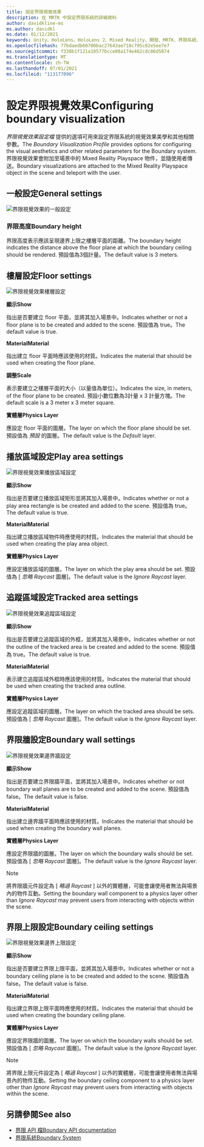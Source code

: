 ```yaml
---
title: 設定界限視覺效果
description: 在 MRTK 中設定界限系統的詳細資料
author: davidkline-ms
ms.author: davidkl
ms.date: 01/12/2021
keywords: Unity、HoloLens、HoloLens 2、Mixed Reality、開發、MRTK、界限系統、
ms.openlocfilehash: 77bdaedb60700bac27643ae718c795c02e5ee7e7
ms.sourcegitcommit: f338b1f121a10577bcce08a174e462cdc86d5874
ms.translationtype: MT
ms.contentlocale: zh-TW
ms.lasthandoff: 07/01/2021
ms.locfileid: "113177096"
---
```

# <a name="configuring-boundary-visualization"></a><span data-ttu-id="51fbb-104">設定界限視覺效果</span><span class="sxs-lookup"><span data-stu-id="51fbb-104">Configuring boundary visualization</span></span>

<span data-ttu-id="51fbb-105">*界限視覺效果設定檔* 提供的選項可用來設定界限系統的視覺效果美學和其他相關參數。</span><span class="sxs-lookup"><span data-stu-id="51fbb-105">The *Boundary Visualization Profile* provides options for configuring the visual aesthetics and other related parameters for the Boundary system.</span></span> <span data-ttu-id="51fbb-106">界限視覺效果會附加至場景中的 Mixed Reality Playspace 物件，並隨使用者傳送。</span><span class="sxs-lookup"><span data-stu-id="51fbb-106">Boundary visualizations are attached to the Mixed Reality Playspace object in the scene and teleport with the user.</span></span>

## <a name="general-settings"></a><span data-ttu-id="51fbb-107">一般設定</span><span class="sxs-lookup"><span data-stu-id="51fbb-107">General settings</span></span>

![界限視覺效果的一般設定](../images/boundary/BoundaryVisualizationGeneralSettings.png)

### <a name="boundary-height"></a><span data-ttu-id="51fbb-109">界限高度</span><span class="sxs-lookup"><span data-stu-id="51fbb-109">Boundary height</span></span>

<span data-ttu-id="51fbb-110">界限高度表示應該呈現邊界上限之樓層平面的距離。</span><span class="sxs-lookup"><span data-stu-id="51fbb-110">The boundary height indicates the distance above the floor plane at which the boundary ceiling should be rendered.</span></span> <span data-ttu-id="51fbb-111">預設值為3個計量。</span><span class="sxs-lookup"><span data-stu-id="51fbb-111">The default value is 3 meters.</span></span>

## <a name="floor-settings"></a><span data-ttu-id="51fbb-112">樓層設定</span><span class="sxs-lookup"><span data-stu-id="51fbb-112">Floor settings</span></span>

![界限視覺效果樓層設定](../images/boundary/BoundaryVisualizationFloorSettings.png)

<span data-ttu-id="51fbb-114">**顯示**</span><span class="sxs-lookup"><span data-stu-id="51fbb-114">**Show**</span></span>

<span data-ttu-id="51fbb-115">指出是否要建立 floor 平面，並將其加入場景中。</span><span class="sxs-lookup"><span data-stu-id="51fbb-115">Indicates whether or not a floor plane is to be created and added to the scene.</span></span> <span data-ttu-id="51fbb-116">預設值為 true。</span><span class="sxs-lookup"><span data-stu-id="51fbb-116">The default value is true.</span></span>

<span data-ttu-id="51fbb-117">**Material**</span><span class="sxs-lookup"><span data-stu-id="51fbb-117">**Material**</span></span>

<span data-ttu-id="51fbb-118">指出建立 floor 平面時應該使用的材質。</span><span class="sxs-lookup"><span data-stu-id="51fbb-118">Indicates the material that should be used when creating the floor plane.</span></span>

<span data-ttu-id="51fbb-119">**調整**</span><span class="sxs-lookup"><span data-stu-id="51fbb-119">**Scale**</span></span>

<span data-ttu-id="51fbb-120">表示要建立之樓層平面的大小（以量值為單位）。</span><span class="sxs-lookup"><span data-stu-id="51fbb-120">Indicates the size, in meters, of the floor plane to be created.</span></span> <span data-ttu-id="51fbb-121">預設小數位數為3計量 x 3 計量方塊。</span><span class="sxs-lookup"><span data-stu-id="51fbb-121">The default scale is a 3 meter x 3 meter square.</span></span>

<span data-ttu-id="51fbb-122">**實體層**</span><span class="sxs-lookup"><span data-stu-id="51fbb-122">**Physics Layer**</span></span>

<span data-ttu-id="51fbb-123">應設定 floor 平面的圖層。</span><span class="sxs-lookup"><span data-stu-id="51fbb-123">The layer on which the floor plane should be set.</span></span> <span data-ttu-id="51fbb-124">預設值為 *預設* 的圖層。</span><span class="sxs-lookup"><span data-stu-id="51fbb-124">The default value is the *Default* layer.</span></span>

## <a name="play-area-settings"></a><span data-ttu-id="51fbb-125">播放區域設定</span><span class="sxs-lookup"><span data-stu-id="51fbb-125">Play area settings</span></span>

![界限視覺效果播放區域設定](../images/boundary/BoundaryVisualizationPlayAreaSettings.png)

<span data-ttu-id="51fbb-127">**顯示**</span><span class="sxs-lookup"><span data-stu-id="51fbb-127">**Show**</span></span>

<span data-ttu-id="51fbb-128">指出是否要建立播放區域矩形並將其加入場景中。</span><span class="sxs-lookup"><span data-stu-id="51fbb-128">Indicates whether or not a play area rectangle is be created and added to the scene.</span></span> <span data-ttu-id="51fbb-129">預設值為 true。</span><span class="sxs-lookup"><span data-stu-id="51fbb-129">The default value is true.</span></span>

<span data-ttu-id="51fbb-130">**Material**</span><span class="sxs-lookup"><span data-stu-id="51fbb-130">**Material**</span></span>

<span data-ttu-id="51fbb-131">指出建立播放區域物件時應使用的材質。</span><span class="sxs-lookup"><span data-stu-id="51fbb-131">Indicates the material that should be used when creating the play area object.</span></span>

<span data-ttu-id="51fbb-132">**實體層**</span><span class="sxs-lookup"><span data-stu-id="51fbb-132">**Physics Layer**</span></span>

<span data-ttu-id="51fbb-133">應設定播放區域的圖層。</span><span class="sxs-lookup"><span data-stu-id="51fbb-133">The layer on which the play area should be set.</span></span> <span data-ttu-id="51fbb-134">預設值為 [ *忽略 Raycast* 圖層]。</span><span class="sxs-lookup"><span data-stu-id="51fbb-134">The default value is the *Ignore Raycast* layer.</span></span>

## <a name="tracked-area-settings"></a><span data-ttu-id="51fbb-135">追蹤區域設定</span><span class="sxs-lookup"><span data-stu-id="51fbb-135">Tracked area settings</span></span>

![界限視覺效果追蹤區域設定](../images/boundary/BoundaryVisualizationTrackedAreaSettings.png)

<span data-ttu-id="51fbb-137">**顯示**</span><span class="sxs-lookup"><span data-stu-id="51fbb-137">**Show**</span></span>

<span data-ttu-id="51fbb-138">指出是否要建立追蹤區域的外框，並將其加入場景中。</span><span class="sxs-lookup"><span data-stu-id="51fbb-138">Indicates whether or not the outline of the tracked area is be created and added to the scene.</span></span> <span data-ttu-id="51fbb-139">預設值為 true。</span><span class="sxs-lookup"><span data-stu-id="51fbb-139">The default value is true.</span></span>

<span data-ttu-id="51fbb-140">**Material**</span><span class="sxs-lookup"><span data-stu-id="51fbb-140">**Material**</span></span>

<span data-ttu-id="51fbb-141">表示建立追蹤區域外框時應該使用的材質。</span><span class="sxs-lookup"><span data-stu-id="51fbb-141">Indicates the material that should be used when creating the tracked area outline.</span></span>

<span data-ttu-id="51fbb-142">**實體層**</span><span class="sxs-lookup"><span data-stu-id="51fbb-142">**Physics Layer**</span></span>

<span data-ttu-id="51fbb-143">應設定追蹤區域的圖層。</span><span class="sxs-lookup"><span data-stu-id="51fbb-143">The layer on which the tracked area should be sets.</span></span> <span data-ttu-id="51fbb-144">預設值為 [ *忽略 Raycast* 圖層]。</span><span class="sxs-lookup"><span data-stu-id="51fbb-144">The default value is the *Ignore Raycast* layer.</span></span>

## <a name="boundary-wall-settings"></a><span data-ttu-id="51fbb-145">界限牆設定</span><span class="sxs-lookup"><span data-stu-id="51fbb-145">Boundary wall settings</span></span>

![界限視覺效果邊界牆設定](../images/boundary/BoundaryVisualizationWallSettings.png)

<span data-ttu-id="51fbb-147">**顯示**</span><span class="sxs-lookup"><span data-stu-id="51fbb-147">**Show**</span></span>

<span data-ttu-id="51fbb-148">指出是否要建立界限牆平面，並將其加入場景中。</span><span class="sxs-lookup"><span data-stu-id="51fbb-148">Indicates whether or not boundary wall planes are to be created and added to the scene.</span></span> <span data-ttu-id="51fbb-149">預設值為 false。</span><span class="sxs-lookup"><span data-stu-id="51fbb-149">The default value is false.</span></span>

<span data-ttu-id="51fbb-150">**Material**</span><span class="sxs-lookup"><span data-stu-id="51fbb-150">**Material**</span></span>

<span data-ttu-id="51fbb-151">指出建立邊界牆平面時應該使用的材質。</span><span class="sxs-lookup"><span data-stu-id="51fbb-151">Indicates the material that should be used when creating the boundary wall planes.</span></span>

<span data-ttu-id="51fbb-152">**實體層**</span><span class="sxs-lookup"><span data-stu-id="51fbb-152">**Physics Layer**</span></span>

<span data-ttu-id="51fbb-153">應設定界限牆的圖層。</span><span class="sxs-lookup"><span data-stu-id="51fbb-153">The layer on which the boundary walls should be set.</span></span> <span data-ttu-id="51fbb-154">預設值為 [ *忽略 Raycast* 圖層]。</span><span class="sxs-lookup"><span data-stu-id="51fbb-154">The default value is the *Ignore Raycast* layer.</span></span>

> [!NOTE]
> <span data-ttu-id="51fbb-155">將界限牆元件設定為 [ *略過 Raycast* ] 以外的實體層，可能會讓使用者無法與場景內的物件互動。</span><span class="sxs-lookup"><span data-stu-id="51fbb-155">Setting the boundary wall component to a physics layer other than *Ignore Raycast* may prevent users from interacting with objects within the scene.</span></span>

## <a name="boundary-ceiling-settings"></a><span data-ttu-id="51fbb-156">界限上限設定</span><span class="sxs-lookup"><span data-stu-id="51fbb-156">Boundary ceiling settings</span></span>

![界限視覺效果邊界上限設定](../images/boundary/BoundaryVisualizationCeilingSettings.png)

<span data-ttu-id="51fbb-158">**顯示**</span><span class="sxs-lookup"><span data-stu-id="51fbb-158">**Show**</span></span>

<span data-ttu-id="51fbb-159">指出是否要建立界限上限平面，並將其加入場景中。</span><span class="sxs-lookup"><span data-stu-id="51fbb-159">Indicates whether or not a boundary ceiling plane is to be created and added to the scene.</span></span> <span data-ttu-id="51fbb-160">預設值為 false。</span><span class="sxs-lookup"><span data-stu-id="51fbb-160">The default value is false.</span></span>

<span data-ttu-id="51fbb-161">**Material**</span><span class="sxs-lookup"><span data-stu-id="51fbb-161">**Material**</span></span>

<span data-ttu-id="51fbb-162">指出建立界限上限平面時應使用的材質。</span><span class="sxs-lookup"><span data-stu-id="51fbb-162">Indicates the material that should be used when creating the boundary ceiling plane.</span></span>

<span data-ttu-id="51fbb-163">**實體層**</span><span class="sxs-lookup"><span data-stu-id="51fbb-163">**Physics Layer**</span></span>

<span data-ttu-id="51fbb-164">應設定界限牆的圖層。</span><span class="sxs-lookup"><span data-stu-id="51fbb-164">The layer on which the boundary walls should be set.</span></span> <span data-ttu-id="51fbb-165">預設值為 [ *忽略 Raycast* 圖層]。</span><span class="sxs-lookup"><span data-stu-id="51fbb-165">The default value is the *Ignore Raycast* layer.</span></span>

> [!NOTE]
> <span data-ttu-id="51fbb-166">將界限上限元件設定為 [ *略過 Raycast* ] 以外的實體層，可能會讓使用者無法與場景內的物件互動。</span><span class="sxs-lookup"><span data-stu-id="51fbb-166">Setting the boundary ceiling component to a physics layer other than *Ignore Raycast* may prevent users from interacting with objects within the scene.</span></span>

## <a name="see-also"></a><span data-ttu-id="51fbb-167">另請參閱</span><span class="sxs-lookup"><span data-stu-id="51fbb-167">See also</span></span>

- [<span data-ttu-id="51fbb-168">界限 API 檔</span><span class="sxs-lookup"><span data-stu-id="51fbb-168">Boundary API documentation</span></span>](xref:Microsoft.MixedReality.Toolkit.Boundary)
- [<span data-ttu-id="51fbb-169">界限系統</span><span class="sxs-lookup"><span data-stu-id="51fbb-169">Boundary System</span></span>](boundary-system-getting-started.md)

